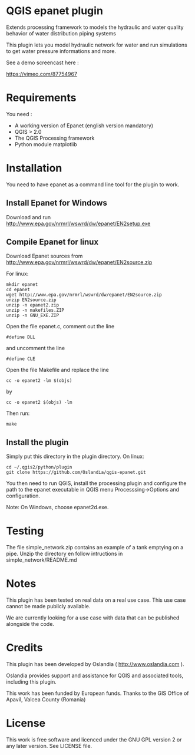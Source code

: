 QGIS epanet plugin
==================

Extends processing framework to models the hydraulic and water quality behavior of water distribution piping systems

This plugin lets you model hydraulic network for water and run simulations to get water pressure informations and more.

See a demo screencast here :

https://vimeo.com/87754967

Requirements
============

You need :
* A working version of Epanet (english version mandatory)
* QGIS > 2.0
* The QGIS Processing framework
* Python module matplotlib

Installation
============

You need to have epanet as a command line tool for the plugin to work.

Install Epanet for Windows
--------------------------

Download and run http://www.epa.gov/nrmrl/wswrd/dw/epanet/EN2setup.exe


Compile Epanet for linux
------------------------

Download Epanet sources from http://www.epa.gov/nrmrl/wswrd/dw/epanet/EN2source.zip

For linux:

    mkdir epanet
    cd epanet
    wget http://www.epa.gov/nrmrl/wswrd/dw/epanet/EN2source.zip
    unzip EN2source.zip
    unzip -n epanet2.zip 
    unzip -n makefiles.ZIP
    unzip -n GNU_EXE.ZIP

Open the file epanet.c, comment out the line

    #define DLL

and uncomment the line

    #define CLE

Open the file Makefile and replace the line

    cc -o epanet2 -lm $(objs)

by

    cc -o epanet2 $(objs) -lm 

Then run: 
 
    make

Install the plugin
------------------
 
Simply put this directory in the plugin directory. On linux:

    cd ~/.qgis2/python/plugin
    git clone https://github.com/Oslandia/qgis-epanet.git

You then need to run QGIS, install the processing plugin and configure the path to the epanet executable in QGIS menu Processsing->Options and configuration.

Note:
    On Windows, choose epanet2d.exe.

Testing
=======

The file simple_network.zip contains an example of a tank emptying on a pipe. Unzip the directory en follow intructions in  simple_network/README.md

Notes
=====

This plugin has been tested on real data on a real use case. This use case cannot be made publicly available.

We are currently looking for a use case with data that can be published alongside the code.

Credits
=======

This plugin has been developed by Oslandia ( http://www.oslandia.com ).

Oslandia provides support and assistance for QGIS and associated tools, including this plugin.

This work has been funded by European funds.
Thanks to the GIS Office of Apavil, Valcea County (Romania)

License
=======

This work is free software and licenced under the GNU GPL version 2 or any later version.
See LICENSE file.

